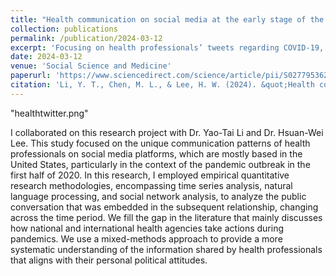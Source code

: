 ```yaml
---
title: "Health communication on social media at the early stage of the pandemic: Examining health professionals’ COVID-19 related tweets"
collection: publications
permalink: /publication/2024-03-12
excerpt: 'Focusing on health professionals’ tweets regarding COVID-19, this study examines whether and how those tweets are unique based on their identity as health experts. The data revealed that the infusion of health communication with political opinions, whether pro- or against certain political parties or health policies, reflects values and may deviate from the original purpose of health communication. In addition, sentiment analysis countered the intuitive thought that health experts merely fulfill their role as neutral encyclopedias without excessively carrying sentiment. We conclude by reflecting on the meaning of health communication in relation to the political stances of professionals.'
date: 2024-03-12
venue: 'Social Science and Medicine'
paperurl: 'https://www.sciencedirect.com/science/article/pii/S0277953624001928'
citation: 'Li, Y. T., Chen, M. L., & Lee, H. W. (2024). &quot;Health communication on social media at the early stage of the pandemic: Examining health professionals’ COVID-19 related tweets.&quot; <i>Social Science & Medicine</i>. 116748.'
---
```


"healthtwitter.png"

I collaborated on this research project with Dr. Yao-Tai Li and Dr. Hsuan-Wei Lee. This study focused on the unique communication patterns of health professionals on social media platforms, which are mostly based in the United States, particularly in the context of the pandemic outbreak in the first half of 2020. In this research, I employed empirical quantitative research methodologies, encompassing time series analysis, natural language processing, and social network analysis, to analyze the public conversation that was embedded in the subsequent relationship, changing across the time period. We fill the gap in the literature that mainly discusses how national and international health agencies take actions during pandemics. We use a mixed-methods approach to provide a more systematic understanding of the information shared by health professionals that aligns with their personal political attitudes.


